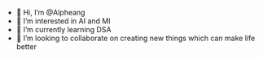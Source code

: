 - 👋 Hi, I’m @Alpheang
- 👀 I’m interested in AI and Ml
- 🌱 I’m currently learning DSA
- 💞️ I’m looking to collaborate on creating new things which can make life better

<!---
Alpheang/Alpheang is a ✨ special ✨ repository because its `README.md` (this file) appears on your GitHub profile.
You can click the Preview link to take a look at your changes.
--->
